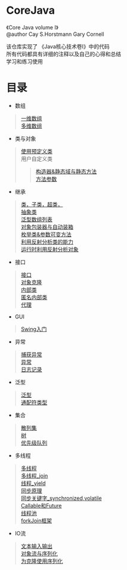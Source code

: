 # CoreJava  
《Core Java volume I》  
@author  Cay S.Horstmann    Gary Cornell   
    
该仓库实现了 《Java核心技术卷I》中的代码  
所有代码都具有详细的注释以及自己的心得和总结   
学习和练习使用   


# **目录**<br>
* 数组     
> [一维数组](https://github.com/ttorange/CoreJava/blob/master/array/src/array/LotteryDrawing.java)  
> [多维数组](https://github.com/ttorange/CoreJava/blob/master/array/src/array/LotteryDrawing.java)  
* 类与对象  
> [使用预定义类](https://github.com/ttorange/CoreJava/blob/master/CalendarTest/src/CalendarTest.java)  
> 用户自定义类   
>> [构造器&静态域与静态方法](https://github.com/ttorange/CoreJava/tree/master/Constructor/src)    
>> [方法参数](https://github.com/ttorange/CoreJava/blob/master/Param/src/ParamTest.java)    
* 继承  
> [类，子类，超类，](https://github.com/ttorange/CoreJava/tree/master/inheritance/src/inheritance)   
>[抽象类](https://github.com/ttorange/CoreJava/tree/master/abstractClasses/src/abstractClasses)   
> [泛型数组列表](https://github.com/ttorange/CoreJava/blob/master/arrayList/src/arrayList/AraryListTest.java)  
> [对象包装器与自动装箱](https://github.com/ttorange/CoreJava/blob/master/arrayList/src/arrayList/Autowrapping.java)  
> [枚举类&参数可变方法](https://github.com/ttorange/CoreJava/blob/master/enums/src/enums/EnumTest.java)   
>[利用反射分析类的能力](https://github.com/ttorange/CoreJava/blob/master/reflection/src/reflection/ReflectionTest.java)  
>[运行时利用反射分析对象](https://github.com/ttorange/CoreJava/blob/master/ObjectAnalyzer/src/ObjectAnalyzer.java)   
* 接口  
>[接口](https://github.com/ttorange/CoreJava/tree/master/interfaces/src/interfaces)   
>[对象克隆](https://github.com/ttorange/CoreJava/tree/master/Clone/src)  
>[内部类](https://github.com/ttorange/CoreJava/blob/master/innerClass/src/innerClass/InnerClassTest.java)  
>[匿名内部类](https://github.com/ttorange/CoreJava/blob/master/anonymousInnerClass/src/anonymousInnerClass/AnnoymousInnerClassTest.java)  
>[代理](https://github.com/ttorange/CoreJava/blob/master/Proxy/src/ProxyTest.java)   
* GUI  
>[Swing入门](https://github.com/ttorange/CoreJava/blob/master/simpleframe/src/simpleframe/SimpleFrameTest.java)   
* 异常 
>[捕获异常](https://github.com/ttorange/CoreJava/tree/master/exceptionTest/src/exceptionTest)   
>[异常](https://github.com/ttorange/CoreJava/blob/master/stackTrace/src/stackTrace/StackTraceTest.java)   
>[日志记录](https://github.com/ttorange/CoreJava/blob/master/logging/src/logging/LoggingImageViewer.java)  
* 泛型
>[泛型](https://github.com/ttorange/CoreJava/tree/master/pair/src/pair)   
>[通配符类型](https://github.com/ttorange/CoreJava/blob/master/pair2/src/pair2/PairTest2.java)  
* 集合
>[散列集](https://github.com/ttorange/CoreJava/blob/master/set/src/set/SetTest.java)  
>[树](https://github.com/ttorange/CoreJava/tree/master/tereeSet/src/tereeSet)  
>[优先级队列](https://github.com/ttorange/CoreJava/blob/master/priorityQueue/src/priorityQueue/PriorityQueueTest.java)  
* 多线程
>[多线程](https://github.com/ttorange/CoreJava/blob/master/bounce/src/bounce/BounceThread.java)   
>[多线程_join](https://github.com/ttorange/CoreJava/blob/master/src/thread/JoinTest.java)  
>[线程_yield](https://github.com/ttorange/CoreJava/blob/master/src/thread/ThreadTest.java)   
>[同步原理](https://github.com/ttorange/CoreJava/blob/master/src/thread/MyThreadPrinter2.java)   
>[同步关键字_synchronized,volatile](https://github.com/ttorange/CoreJava/blob/master/synch/src/synch/Bank.java)  
>[Callable和Future](https://github.com/ttorange/CoreJava/blob/master/future/src/future/FutureTest.java)  
>[线程池](https://github.com/ttorange/CoreJava/blob/master/threadPool/src/threadPool/ThreadPlloTest.java)  
>[forkJoin框架](https://github.com/ttorange/CoreJava/blob/master/textFile/src/textFile/TextFileTest.java)  
* IO流  
>[文本输入输出](https://github.com/ttorange/CoreJava/blob/master/textFile/src/textFile/TextFileTest.java)  
>[对象流与序列化](https://github.com/ttorange/CoreJava/blob/master/objectStream/src/objectStream/ObjectStreamTest.java)  
>[为克隆使用序列化](https://github.com/ttorange/CoreJava/blob/master/serialClone/src/serialClone/SerialCloneTest.java)



